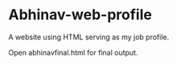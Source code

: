 # Abhinav-web-profile
A website using HTML serving as my job profile.

Open abhinavfinal.html for final output.
